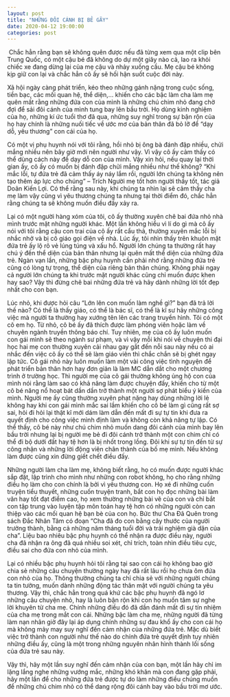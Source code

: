 ```yaml
---
layout: post
title: "NHỮNG ĐÔI CÁNH BỊ BẺ GÃY"
date: 2020-04-12 19:00:00
categories: post
---
```


<span class="image featured"><img src="https://source.unsplash.com/1a7gs0IYEU8/473x210" alt=""></span>
Chắc hẳn rằng bạn sẽ không quên được nếu đã từng xem qua một clip bên Trung Quốc, có một cậu bé đã không do dự một giây nào cả, lao ra khỏi chiếc xe đang dừng lại của mẹ cậu và nhảy xuống cầu. Mẹ cậu bé không kịp giữ con lại và chắc hẳn cô ấy sẽ hối hận suốt cuộc đời này.

Xã hội ngày càng phát triển, kéo theo những gánh nặng trong cuộc sống, tiền bạc, các mối quan hệ, thể diện,… khiến cho các bậc làm cha làm mẹ quên mất rằng những đứa con của mình là những chú chim nhỏ đang chờ đợi để sải đôi cánh của mình tung bay lên bầu trời. Họ dùng kinh nghiệm của họ, những kí ức tuổi thơ đã qua, những suy nghĩ trong sự bận rộn của họ hay chính là những nuối tiếc về ước mơ của bản thân đã bỏ lỡ để “dạy dỗ, yêu thương” con cái của họ.

Có một vị phụ huynh nói với tôi rằng, hồi nhỏ bị ông bà đánh đập nhiều, chửi mắng nhiều nên bây giờ mới nên người như vậy. Vì vậy cô ấy cảm thấy có thể dùng cách này để dạy dỗ con của mình. Vậy xin hỏi, nếu quay lại thời gian ấy, cô ấy có muốn bị đánh đập chửi mắng nhiều như thế không? “Khi mắc lỗi, tự đứa trẻ đã cảm thấy áy náy lắm rồi, người lớn chúng ta không nên tạo thêm áp lực cho chúng” – Trích Người mẹ tốt hơn người thầy tốt, tác giả Doãn Kiến Lợi. Có thể rằng sau này, khi chúng ta nhìn lại sẽ cảm thấy cha mẹ làm vậy cũng vì yêu thương chúng ta nhưng tại thời điểm đó, chắc hẳn rằng chúng ta sẽ không muốn điều đấy xảy ra.

Lại có một người hàng xóm của tôi, cô ấy thường xuyên chê bai đứa nhỏ nhà mình trước mặt những người khác. Một lần không hiểu vì lí do gì mà cô ấy nói với tôi rằng cậu con trai của cô ấy rất cẩu thả, thường xuyên mắc lỗi bị nhắc nhở và bị cô giáo gọi điện về nhà. Lúc ấy, tôi nhìn thấy trên khuôn mặt đứa trẻ ấy lộ rõ vẻ lúng túng và xấu hổ. Người lớn chúng ta thường rất hay chú ý đến thể diện của bản thân nhưng lại quên mất thể diện của những đứa trẻ. Ngàn vạn lần, những bậc phụ huynh cần phải nhớ rằng những đứa trẻ cũng có lòng tự trọng, thể diện của riêng bản thân chúng. Không phải ngay cả người lớn chúng ta khi trước mặt người khác cũng chỉ muốn được khen hay sao? Vậy thì đừng chê bai những đứa trẻ và hãy dành những lời tốt đẹp nhất cho con bạn.

Lúc nhỏ, khi được hỏi câu “Lớn lên con muốn làm nghề gì?” bạn đã trả lời thế nào? Có thể là thấy giáo, có thể là bác sĩ, có thể là kĩ sư hãy những công việc mà người ta thường hay xướng tên lên các trang truyền hình. Tôi có một cô em họ. Từ nhỏ, cô bé ấy đã thích được làm phóng viên hoặc làm về chuyên ngành truyền thông báo chí. Tuy nhiên, mẹ của cô ấy luôn muốn con gái mình sẽ theo ngành sư phạm, và vì vậy mỗi khi nói về chuyện thi đại học hai mẹ con thường xuyên cải nhau gay gắt đến nỗi sau này nếu có ai nhắc đến việc cô ấy có thể sẽ làm giáo viên thì chắc chắn sẽ bị ghét ngay lập tức. Cô gái nhỏ này luôn muốn làm một vài công việc tình nguyện để phát triển bản thân hơn hay đơn giản là làm MC dẫn dắt cho một chương trình ở trường học. Thì người mẹ của cô gái thường không ủng hộ con của mình nói rằng làm sao có khả năng làm được chuyện đấy, khiến cho từ một cô bé năng nổ hoạt bát dần dần trở thành một người sợ phát biểu ý kiến của mình. Người mẹ ấy cũng thường xuyên phạt nặng hay dùng những lời lẻ không hay khi con gái mình mắc sai lầm khiến cho cô bé làm gì cũng rất sợ sai, hỏi đi hỏi lại thật kĩ mới dám làm dẫn đến mất đi sự tự tin khi đưa ra quyết định cho công việc mình định làm và không còn khả năng tự lập. Có thể thấy, cô bé này như chú chim nhỏ muốn dang đôi cánh của mình bay lên bầu trời nhưng lại bị người mẹ bẻ đi đôi cánh trở thành một con chim chỉ có thể đi bộ dưới đất hay tệ hơn là bị nhốt trong lồng. Đôi khi sự tự tin đến từ sự công nhận và những lời động viên chân thành của bố mẹ mình. Nếu không làm được cũng xin đừng giết chết điều đấy.

Những người làm cha làm mẹ, không biết rằng, họ có muốn được người khác sắp đặt, lập trình cho mình như những con robot không, họ cho rằng những điều họ làm cho con chính là bởi vì yêu thương con. Họ xé đi những cuốn truyện tiểu thuyết, những cuốn truyện tranh, bắt con họ đọc những bài làm văn hay tốt đạt điểm cao, họ xem thường những bài vẽ của con và chỉ bắt con tập trung vào luyện tập môn toán hay tệ hơn có những người còn can thiệp vào các mối quan hệ bạn bè của con họ. Bức thư Cha Đã Quên trong sách Đắc Nhân Tâm có đoạn “Cha đã đo con bằng cây thước của người trưởng thành, bằng cả những năm tháng tuổi đời và trải nghiệm già dặn của cha”. Liệu bao nhiêu bậc phụ huynh có thể nhận ra được điều này, người cha đã nhận ra ông đã quá nhiều soi xét, chỉ trích, toàn nhìn điều tiêu cực, điều sai cho đứa con nhỏ của mình.

Lại có nhiều bậc phụ huynh hỏi tôi rằng tại sao con cái họ không bao giờ chia sẻ những câu chuyện thường ngày hay đã rất lâu rồi họ chưa ôm đứa con nhỏ của họ. Thông thường chúng ta chỉ chia sẻ với những người chúng ta tin tưởng, muốn dành những động tác thân mật với người chúng ta yêu thương. Vậy thì, chắc hẳn trong quá khứ các bậc phụ huynh đã ngó lơ những câu chuyện nhỏ, hay là luôn bận rộn khi con họ muốn tâm sự nghe lời khuyên từ cha mẹ. Chính những điều đó đã dần đánh mất đi sự tín nhiệm của cha mẹ trong mắt con cái.
Những bậc làm cha mẹ, những người đã từng làm nạn nhân giờ đây lại áp dụng chính những sự đau khổ ấy cho con cái họ mà không mảy may suy nghĩ đến cảm nhận của những đứa trẻ. Mặc dù biết việc trở thành con người như thế nào do chính đứa trẻ quyết định tuy nhiên những điều ấy, cũng là một trong những nguyên nhân hình thành lối sống của đứa trẻ sau này.

Vậy thì, hãy một lần suy nghĩ đến cảm nhận của con bạn, một lần hãy chỉ im lặng lắng nghe những vướng mắc, những khó khăn mà con đang gặp phải, hãy một lần để cho những đứa trẻ được tự do làm những điều chúng muốn để những chú chim nhỏ có thể dang rộng đôi cánh bay vào bầu trời mơ ước.
